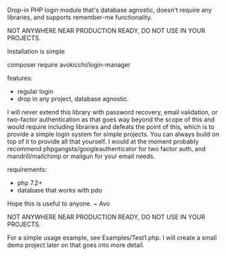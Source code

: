 Drop-in PHP login module that's database agnostic, doesn't require any libraries, and supports remember-me functionality. 

NOT ANYWHERE NEAR PRODUCTION READY, DO NOT USE IN YOUR PROJECTS.

Installation is simple

composer require avokicchi/login-manager

features:
- regular login
- drop in any project, database agnostic.

I will never extend this library with password recovery, email validation, or two-factor authentication as that goes way beyond the scope of this and would require including libraries and defeats the point of this, which is to provide a simple login system for simple projects. You can always build on top of it to provide all that yourself. I would at the moment probably recommend phpgangsta/googleauthenticator for two factor auth, and mandrill/mailchimp or mailgun for your email needs.

requirements:
- php 7.2+
- database that works with pdo

Hope this is useful to anyone. ~ Avo

NOT ANYWHERE NEAR PRODUCTION READY, DO NOT USE IN YOUR PROJECTS.

For a simple usage example, see Examples/Test1.php.
I will create a small demo project later on that goes into more detail.